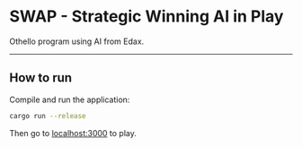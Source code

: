 
# SWAP - Strategic Winning AI in Play

Othello program using AI from Edax.

---

## How to run

Compile and run the application:
```bash
cargo run --release
```

Then go to [localhost:3000](http://localhost:3000/) to play.
